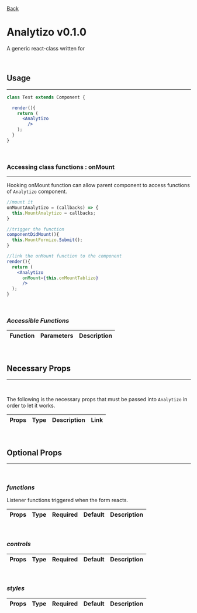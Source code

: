 
[Back](../README.md)
# **Analytizo v0.1.0**
A generic react-class written for 

<br/>

## **Usage**
---

```jsx
class Test extends Component {

  render(){
    return (
      <Analytizo
        />
    );
  }
}
```
<br/>

### **Accessing class functions : onMount**
---
Hooking onMount function can allow parent component to access functions of `Analytizo` component.
``` jsx
//mount it
onMountAnalytizo = (callbacks) => {
  this.MountAnalytizo = callbacks;
}

//trigger the function
componentDidMount(){
  this.MountFormizo.Submit();
}

//link the onMount function to the component
render(){
  return (
    <Analytizo
      onMount={this.onMountTablizo}
      />
  );
}
```
<br/>

### *Accessible Functions*
| Function | Parameters | Description |
| :--- | :--- | :--- |
<br/>

## **Necessary Props**
---
<br/>

The following is the necessary props that must be passed into `Analytizo` in order to let it works. 

| Props  | Type   | Description | Link |
| :---   | :---- | :---       | :--- |
<br/>

## **Optional Props**
---
<br/>

### ***functions***
Listener functions triggered when the form reacts.

| Props | Type | Required | Default | Description |
| :---|:---:|:---:|:---:|:---|
<br/>

### ***controls***

| Props | Type | Required | Default | Description |
| :---|:---:|:---:|:---:|:---|
<br/>

### ***styles***
| Props | Type | Required | Default | Description |
| :---|:---:|:---:|:---:|:---|
<br/>

